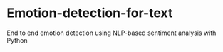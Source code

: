 # Emotion-detection-for-text
End to end emotion detection using NLP-based sentiment analysis with Python
